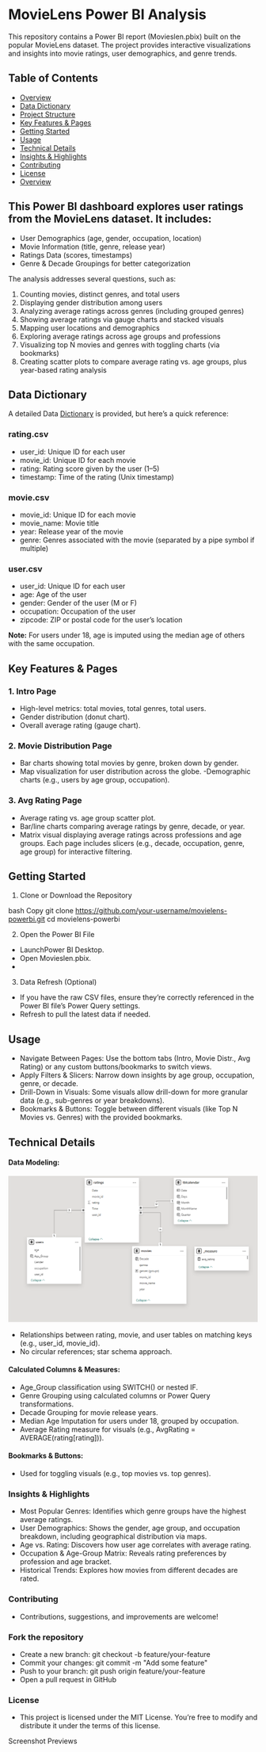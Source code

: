 
# MovieLens Power BI Analysis
This repository contains a Power BI report (Movieslen.pbix) built on the popular MovieLens dataset. The project provides interactive visualizations and insights into movie ratings, user demographics, and genre trends.

## Table of Contents
- [Overview](#overview)
- [Data Dictionary](#DataDictionary)
- [Project Structure](#ProjectStructure)
- [Key Features & Pages](#Keyfeatures&pages)
- [Getting Started](#GettingStarted)
- [Usage](#Usage)
- [Technical Details](#TechnicalDetails)
- [Insights & Highlights](#Insights&Highlights)
- [Contributing](#Contributing)
- [License](#License)
- [Overview](#Overview)

## This Power BI dashboard explores user ratings from the MovieLens dataset. It includes:

- User Demographics (age, gender, occupation, location)
- Movie Information (title, genre, release year)
- Ratings Data (scores, timestamps)
- Genre & Decade Groupings for better categorization

The analysis addresses several questions, such as:

1. Counting movies, distinct genres, and total users
2. Displaying gender distribution among users
3. Analyzing average ratings across genres (including grouped genres)
4. Showing average ratings via gauge charts and stacked visuals
5. Mapping user locations and demographics
6. Exploring average ratings across age groups and professions
7. Visualizing top N movies and genres with toggling charts (via bookmarks)
8. Creating scatter plots to compare average rating vs. age groups, plus year-based rating analysis

## Data Dictionary
A detailed Data [Dictionary](#Dictionary) is provided, but here’s a quick reference:

### rating.csv

- user_id: Unique ID for each user
- movie_id: Unique ID for each movie
- rating: Rating score given by the user (1–5)
- timestamp: Time of the rating (Unix timestamp)

### movie.csv

- movie_id: Unique ID for each movie
- movie_name: Movie title
- year: Release year of the movie
- genre: Genres associated with the movie (separated by a pipe symbol if multiple)

### user.csv

- user_id: Unique ID for each user
- age: Age of the user
- gender: Gender of the user (M or F)
- occupation: Occupation of the user
- zipcode: ZIP or postal code for the user’s location

<b>Note:</b> For users under 18, age is imputed using the median age of others with the same occupation.


## Key Features & Pages
### 1. Intro Page

- High-level metrics: total movies, total genres, total users.
- Gender distribution (donut chart).
- Overall average rating (gauge chart).

### 2. Movie Distribution Page

- Bar charts showing total movies by genre, broken down by gender.
- Map visualization for user distribution across the globe.
-Demographic charts (e.g., users by age group, occupation).

### 3. Avg Rating Page

- Average rating vs. age group scatter plot.
- Bar/line charts comparing average ratings by genre, decade, or year.
- Matrix visual displaying average ratings across professions and age groups.
Each page includes slicers (e.g., decade, occupation, genre, age group) for interactive filtering.

## Getting Started
1. Clone or Download the Repository

bash
Copy
git clone https://github.com/your-username/movielens-powerbi.git
cd movielens-powerbi

2. Open the Power BI File

- LaunchPower BI Desktop.
- Open Movieslen.pbix.
- 
3. Data Refresh (Optional)

- If you have the raw CSV files, ensure they’re correctly referenced in the Power BI file’s Power Query settings.
- Refresh to pull the latest data if needed.

## Usage
- Navigate Between Pages: Use the bottom tabs (Intro, Movie Distr., Avg Rating) or any custom buttons/bookmarks to switch views.
- Apply Filters & Slicers: Narrow down insights by age group, occupation, genre, or decade.
- Drill-Down in Visuals: Some visuals allow drill-down for more granular data (e.g., sub-genres or year breakdowns).
- Bookmarks & Buttons: Toggle between different visuals (like Top N Movies vs. Genres) with the provided bookmarks.

## Technical Details
#### Data Modeling:

![image alt](https://github.com/Softechanalytics/Film_Lens_Dashboard/blob/bfd461be0b65ec2e37260d2d6d459302fa5e777e/model.png)

- Relationships between rating, movie, and user tables on matching keys (e.g., user_id, movie_id).
- No circular references; star schema approach.

#### Calculated Columns & Measures:
- Age_Group classification using SWITCH() or nested IF.
- Genre Grouping using calculated columns or Power Query transformations.
- Decade Grouping for movie release years.
- Median Age Imputation for users under 18, grouped by occupation.
- Average Rating measure for visuals (e.g., AvgRating = AVERAGE(rating[rating])).

#### Bookmarks & Buttons:

- Used for toggling visuals (e.g., top movies vs. top genres).
### Insights & Highlights
- Most Popular Genres: Identifies which genre groups have the highest average ratings.
- User Demographics: Shows the gender, age group, and occupation breakdown, including geographical distribution via maps.
- Age vs. Rating: Discovers how user age correlates with average rating.
- Occupation & Age-Group Matrix: Reveals rating preferences by profession and age bracket.
- Historical Trends: Explores how movies from different decades are rated.

### Contributing
- Contributions, suggestions, and improvements are welcome!

### Fork the repository
- Create a new branch: git checkout -b feature/your-feature
- Commit your changes: git commit -m "Add some feature"
- Push to your branch: git push origin feature/your-feature
- Open a pull request in GitHub

### License
- This project is licensed under the MIT License. You’re free to modify and distribute it under the terms of this license.

Screenshot Previews



